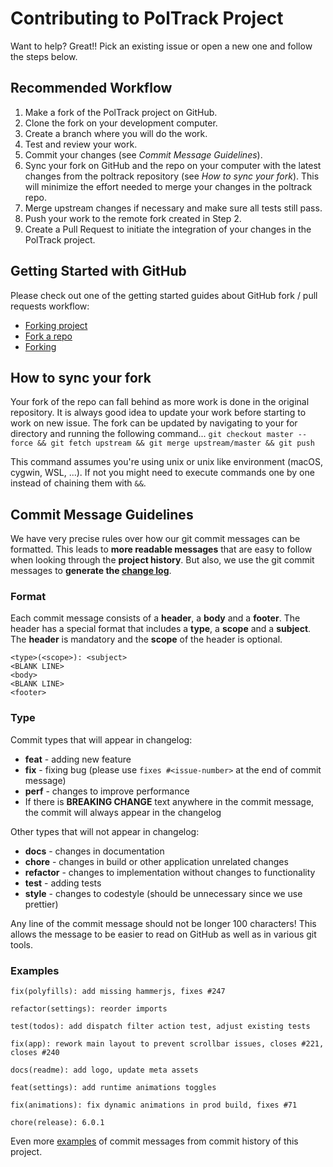 # Contributing to PolTrack Project

Want to help? Great!! Pick an existing issue or open a new one and follow the steps below.

## Recommended Workflow

1. Make a fork of the PolTrack project on GitHub.
2. Clone the fork on your development computer.
3. Create a branch where you will do the work.
4. Test and review your work.
5. Commit your changes (see _Commit Message Guidelines_).
6. Sync your fork on GitHub and the repo on your computer with the latest changes from the poltrack repository (see _How to sync your fork_). This will minimize the effort needed to merge your changes in the poltrack repo.
7. Merge upstream changes if necessary and make sure all tests still pass.
8. Push your work to the remote fork created in Step 2.
9. Create a Pull Request to initiate the integration of your changes in the PolTrack project.

## Getting Started with GitHub

Please check out one of the getting started guides about GitHub fork / pull requests workflow:

* [Forking project](https://guides.github.com/activities/forking/)
* [Fork a repo](https://help.github.com/articles/fork-a-repo/)
* [Forking](https://gist.github.com/Chaser324/ce0505fbed06b947d962)

## How to sync your fork

Your fork of the repo can fall behind as more work is done in the original repository.
It is always good idea to update your work before starting to work on new issue.
The fork can be updated by navigating to your for directory and running the following command...
`git checkout master --force && git fetch upstream && git merge upstream/master && git push`

This command assumes you're using unix or unix like environment (macOS, cygwin, WSL, ...). 
If not you might need to execute commands one by one instead of chaining them with `&&`.

## Commit Message Guidelines

We have very precise rules over how our git commit messages can be formatted.  This leads to **more
readable messages** that are easy to follow when looking through the **project history**.  But also,
we use the git commit messages to **generate the [change log](https://github.com/vis/poltrack/blob/master/CHANGELOG.md)**.

### Format

Each commit message consists of a **header**, a **body** and a **footer**.  The header has a special
format that includes a **type**, a **scope** and a **subject**. 
The **header** is mandatory and the **scope** of the header is optional.

```
<type>(<scope>): <subject>
<BLANK LINE>
<body>
<BLANK LINE>
<footer>
```

### Type

Commit types that will appear in changelog:

* **feat** - adding new feature
* **fix** - fixing bug (please use `fixes #<issue-number>` at the end of commit message)
* **perf** - changes to improve performance
* If there is **BREAKING CHANGE** text anywhere in the commit message, the commit will always appear in the changelog

Other types that will not appear in changelog:

* **docs** - changes in documentation
* **chore** - changes in build or other application unrelated changes
* **refactor** - changes to implementation without changes to functionality
* **test** - adding tests
* **style** - changes to codestyle (should be unnecessary since we use prettier)

Any line of the commit message should not be longer 100 characters! This allows the message to be easier
to read on GitHub as well as in various git tools.

### Examples

```
fix(polyfills): add missing hammerjs, fixes #247
```
```
refactor(settings): reorder imports
```
```
test(todos): add dispatch filter action test, adjust existing tests
```
```
fix(app): rework main layout to prevent scrollbar issues, closes #221, closes #240
```
```
docs(readme): add logo, update meta assets
```
```
feat(settings): add runtime animations toggles
```
```
fix(animations): fix dynamic animations in prod build, fixes #71
```
```
chore(release): 6.0.1
```

Even more [examples](https://github.com/vis/poltrack/commits/master) of commit messages from commit history of this project.
